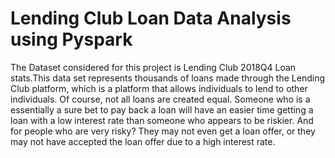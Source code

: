 # Lending Club Loan Data Analysis using Pyspark

The Dataset considered for this project is Lending Club 2018Q4 Loan stats.This data set represents thousands of loans made through the Lending Club platform, which is a platform that allows individuals to lend to other individuals. Of course, not all loans are created equal. Someone who is a essentially a sure bet to pay back a loan will have an easier time getting a loan with a low interest rate than someone who appears to be riskier. And for people who are very risky? They may not even get a loan offer, or they may not have accepted the loan offer due to a high interest rate.

